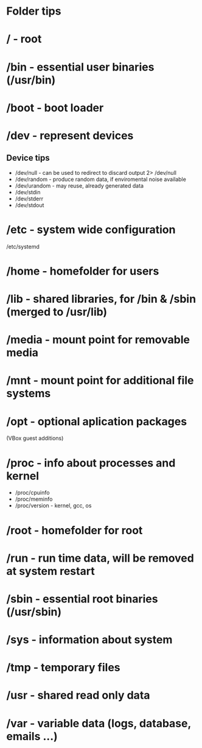 # Folder tips

# / - root

# /bin - essential user binaries (/usr/bin)

# /boot - boot loader

# /dev - represent devices
## Device tips
- /dev/null - can be used to redirect to discard output
 2> /dev/null
- /dev/random - produce random data, if enviromental noise available
- /dev/urandom - may reuse, already generated data
- /dev/stdin
- /dev/stderr
- /dev/stdout

# /etc - system wide configuration
  /etc/systemd 
  
# /home - homefolder for users

# /lib - shared libraries, for /bin & /sbin (merged to /usr/lib)

# /media - mount point for removable media

# /mnt - mount point for additional file systems

# /opt - optional aplication packages
(VBox guest additions)

# /proc - info about processes and kernel
- /proc/cpuinfo
- /proc/meminfo
- /proc/version - kernel, gcc, os

# /root - homefolder for root

# /run - run time data, will be removed at system restart

# /sbin - essential root binaries (/usr/sbin)

# /sys - information about system

# /tmp - temporary files

# /usr - shared read only data

# /var - variable data (logs, database, emails ...)

